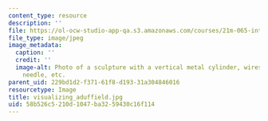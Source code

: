 ```yaml
---
content_type: resource
description: ''
file: https://ol-ocw-studio-app-qa.s3.amazonaws.com/courses/21m-065-introduction-to-musical-composition-spring-2014/58b526c5210d1047ba3259430c16f114_visualizing_aduffield.jpg
file_type: image/jpeg
image_metadata:
  caption: ''
  credit: ''
  image-alt: Photo of a sculpture with a vertical metal cylinder, wires, knitting
    needle, etc.
parent_uid: 229bd1d2-f371-61f8-d193-31a304846016
resourcetype: Image
title: visualizing_aduffield.jpg
uid: 58b526c5-210d-1047-ba32-59430c16f114
---
```

